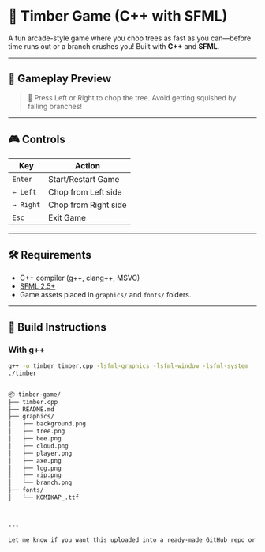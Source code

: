 # 🌲 Timber Game (C++ with SFML)

A fun arcade-style game where you chop trees as fast as you can—before time runs out or a branch crushes you! Built with **C++** and **SFML**.

---

## 📸 Gameplay Preview

> 🔨 Press Left or Right to chop the tree. Avoid getting squished by falling branches!

---

## 🎮 Controls

| Key        | Action              |
|------------|---------------------|
| `Enter`    | Start/Restart Game  |
| `← Left`   | Chop from Left side |
| `→ Right`  | Chop from Right side|
| `Esc`      | Exit Game           |

---

## 🛠️ Requirements

- C++ compiler (g++, clang++, MSVC)
- [SFML 2.5+](https://www.sfml-dev.org/download.php)
- Game assets placed in `graphics/` and `fonts/` folders.

---

## 🚀 Build Instructions

### With g++

```bash
g++ -o timber timber.cpp -lsfml-graphics -lsfml-window -lsfml-system
./timber


📦 timber-game/
├── timber.cpp
├── README.md
├── graphics/
│   ├── background.png
│   ├── tree.png
│   ├── bee.png
│   ├── cloud.png
│   ├── player.png
│   ├── axe.png
│   ├── log.png
│   ├── rip.png
│   └── branch.png
├── fonts/
│   └── KOMIKAP_.ttf



---

Let me know if you want this uploaded into a ready-made GitHub repo or zipped folder with everything. I can also help with the `CMakeLists.txt` or GitHub Pages deployment.


